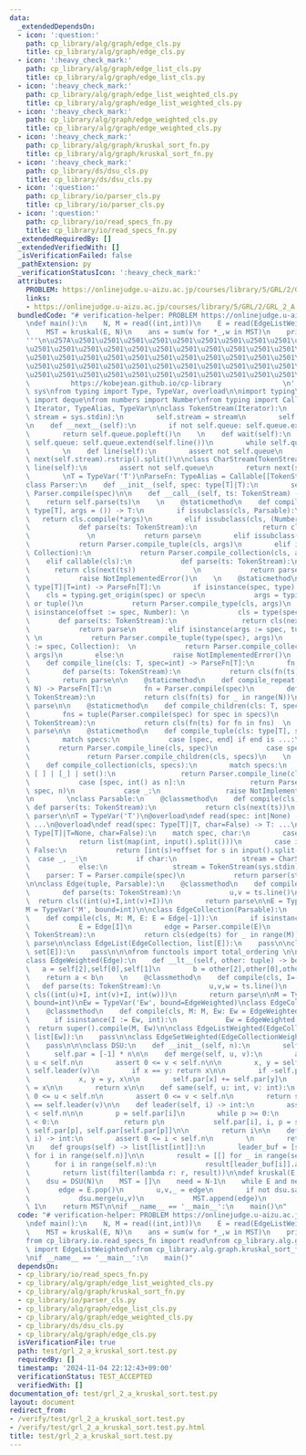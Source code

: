 ```yaml
---
data:
  _extendedDependsOn:
  - icon: ':question:'
    path: cp_library/alg/graph/edge_cls.py
    title: cp_library/alg/graph/edge_cls.py
  - icon: ':heavy_check_mark:'
    path: cp_library/alg/graph/edge_list_cls.py
    title: cp_library/alg/graph/edge_list_cls.py
  - icon: ':heavy_check_mark:'
    path: cp_library/alg/graph/edge_list_weighted_cls.py
    title: cp_library/alg/graph/edge_list_weighted_cls.py
  - icon: ':heavy_check_mark:'
    path: cp_library/alg/graph/edge_weighted_cls.py
    title: cp_library/alg/graph/edge_weighted_cls.py
  - icon: ':heavy_check_mark:'
    path: cp_library/alg/graph/kruskal_sort_fn.py
    title: cp_library/alg/graph/kruskal_sort_fn.py
  - icon: ':heavy_check_mark:'
    path: cp_library/ds/dsu_cls.py
    title: cp_library/ds/dsu_cls.py
  - icon: ':question:'
    path: cp_library/io/parser_cls.py
    title: cp_library/io/parser_cls.py
  - icon: ':question:'
    path: cp_library/io/read_specs_fn.py
    title: cp_library/io/read_specs_fn.py
  _extendedRequiredBy: []
  _extendedVerifiedWith: []
  _isVerificationFailed: false
  _pathExtension: py
  _verificationStatusIcon: ':heavy_check_mark:'
  attributes:
    PROBLEM: https://onlinejudge.u-aizu.ac.jp/courses/library/5/GRL/2/GRL_2_A
    links:
    - https://onlinejudge.u-aizu.ac.jp/courses/library/5/GRL/2/GRL_2_A
  bundledCode: "# verification-helper: PROBLEM https://onlinejudge.u-aizu.ac.jp/courses/library/5/GRL/2/GRL_2_A\n\
    \ndef main():\n    N, M = read((int,int))\n    E = read(EdgeListWeighted[M,0])\n\
    \    MST = kruskal(E, N)\n    ans = sum(w for *_,w in MST)\n    print(ans)\n\n\
    '''\n\u257A\u2501\u2501\u2501\u2501\u2501\u2501\u2501\u2501\u2501\u2501\u2501\u2501\
    \u2501\u2501\u2501\u2501\u2501\u2501\u2501\u2501\u2501\u2501\u2501\u2501\u2501\
    \u2501\u2501\u2501\u2501\u2501\u2501\u2501\u2501\u2501\u2501\u2501\u2501\u2501\
    \u2501\u2501\u2501\u2501\u2501\u2501\u2501\u2501\u2501\u2501\u2501\u2501\u2501\
    \u2501\u2501\u2501\u2501\u2501\u2501\u2501\u2501\u2501\u2501\u2501\u2578\n   \
    \          https://kobejean.github.io/cp-library               \n'''\n\nimport\
    \ sys\nfrom typing import Type, TypeVar, overload\n\nimport typing\nfrom collections\
    \ import deque\nfrom numbers import Number\nfrom typing import Callable, Collection,\
    \ Iterator, TypeAlias, TypeVar\n\nclass TokenStream(Iterator):\n    def __init__(self,\
    \ stream = sys.stdin):\n        self.stream = stream\n        self.queue = deque()\n\
    \n    def __next__(self):\n        if not self.queue: self.queue.extend(self.line())\n\
    \        return self.queue.popleft()\n    \n    def wait(self):\n        if not\
    \ self.queue: self.queue.extend(self.line())\n        while self.queue: yield\n\
    \        \n    def line(self):\n        assert not self.queue\n        return\
    \ next(self.stream).rstrip().split()\n\nclass CharStream(TokenStream):\n    def\
    \ line(self):\n        assert not self.queue\n        return next(self.stream).rstrip()\n\
    \        \nT = TypeVar('T')\nParseFn: TypeAlias = Callable[[TokenStream],T]\n\
    class Parser:\n    def __init__(self, spec: type[T]|T):\n        self.parse =\
    \ Parser.compile(spec)\n\n    def __call__(self, ts: TokenStream) -> T:\n    \
    \    return self.parse(ts)\n    \n    @staticmethod\n    def compile_type(cls:\
    \ type[T], args = ()) -> T:\n        if issubclass(cls, Parsable):\n         \
    \   return cls.compile(*args)\n        elif issubclass(cls, (Number, str)):\n\
    \            def parse(ts: TokenStream):\n                return cls(next(ts))\
    \              \n            return parse\n        elif issubclass(cls, tuple):\n\
    \            return Parser.compile_tuple(cls, args)\n        elif issubclass(cls,\
    \ Collection):\n            return Parser.compile_collection(cls, args)\n    \
    \    elif callable(cls):\n            def parse(ts: TokenStream):\n          \
    \      return cls(next(ts))              \n            return parse\n        else:\n\
    \            raise NotImplementedError()\n    \n    @staticmethod\n    def compile(spec:\
    \ type[T]|T=int) -> ParseFn[T]:\n        if isinstance(spec, type):\n        \
    \    cls = typing.get_origin(spec) or spec\n            args = typing.get_args(spec)\
    \ or tuple()\n            return Parser.compile_type(cls, args)\n        elif\
    \ isinstance(offset := spec, Number): \n            cls = type(spec)  \n     \
    \       def parse(ts: TokenStream):\n                return cls(next(ts)) + offset\n\
    \            return parse\n        elif isinstance(args := spec, tuple):     \
    \ \n            return Parser.compile_tuple(type(spec), args)\n        elif isinstance(args\
    \ := spec, Collection):  \n            return Parser.compile_collection(type(spec),\
    \ args)\n        else:\n            raise NotImplementedError()\n    \n    @staticmethod\n\
    \    def compile_line(cls: T, spec=int) -> ParseFn[T]:\n        fn = Parser.compile(spec)\n\
    \        def parse(ts: TokenStream):\n            return cls(fn(ts) for _ in ts.wait())\n\
    \        return parse\n\n    @staticmethod\n    def compile_repeat(cls: T, spec,\
    \ N) -> ParseFn[T]:\n        fn = Parser.compile(spec)\n        def parse(ts:\
    \ TokenStream):\n            return cls(fn(ts) for _ in range(N))\n        return\
    \ parse\n\n    @staticmethod\n    def compile_children(cls: T, specs) -> ParseFn[T]:\n\
    \        fns = tuple(Parser.compile(spec) for spec in specs)\n        def parse(ts:\
    \ TokenStream):\n            return cls(fn(ts) for fn in fns)  \n        return\
    \ parse\n\n    @staticmethod\n    def compile_tuple(cls: type[T], specs) -> ParseFn[T]:\n\
    \        match specs:\n            case [spec, end] if end is ...:\n         \
    \       return Parser.compile_line(cls, spec)\n            case specs:   \n  \
    \              return Parser.compile_children(cls, specs)\n    \n    @staticmethod\n\
    \    def compile_collection(cls, specs):\n        match specs:\n            case\
    \ [ ] | [_] | set():\n                return Parser.compile_line(cls, *specs)\n\
    \            case [spec, int() as n]:\n                return Parser.compile_repeat(cls,\
    \ spec, n)\n            case _:\n                raise NotImplementedError()\n\
    \n        \nclass Parsable:\n    @classmethod\n    def compile(cls):\n       \
    \ def parser(ts: TokenStream):\n            return cls(next(ts))\n        return\
    \ parser\n\nT = TypeVar('T')\n@overload\ndef read(spec: int|None) -> list[int]:\
    \ ...\n@overload\ndef read(spec: Type[T]|T, char=False) -> T: ...\ndef read(spec:\
    \ Type[T]|T=None, char=False):\n    match spec, char:\n        case None, False:\n\
    \            return list(map(int, input().split()))\n        case int(offset),\
    \ False:\n            return [int(s)+offset for s in input().split()]\n      \
    \  case _, _:\n            if char:\n                stream = CharStream(sys.stdin)\n\
    \            else:\n                stream = TokenStream(sys.stdin)\n        \
    \    parser: T = Parser.compile(spec)\n            return parser(stream)\n\n\n\
    \n\nclass Edge(tuple, Parsable):\n    @classmethod\n    def compile(cls, I=-1):\n\
    \        def parse(ts: TokenStream):\n            u,v = ts.line()\n          \
    \  return cls((int(u)+I,int(v)+I))\n        return parse\n\nE = TypeVar('E', bound=Edge)\n\
    M = TypeVar('M', bound=int)\n\nclass EdgeCollection(Parsable):\n    @classmethod\n\
    \    def compile(cls, M: M, E: E = Edge[-1]):\n        if isinstance(I := E, int):\n\
    \            E = Edge[I]\n        edge = Parser.compile(E)\n        def parse(ts:\
    \ TokenStream):\n            return cls(edge(ts) for _ in range(M))\n        return\
    \ parse\n\nclass EdgeList(EdgeCollection, list[E]):\n    pass\n\nclass EdgeSet(EdgeCollection,\
    \ set[E]):\n    pass\n\n\nfrom functools import total_ordering \n\n@total_ordering\n\
    class EdgeWeighted(Edge):\n    def __lt__(self, other: tuple) -> bool:\n     \
    \   a = self[2],self[0],self[1]\n        b = other[2],other[0],other[1]\n    \
    \    return a < b\n    \n    @classmethod\n    def compile(cls, I=-1):\n     \
    \   def parse(ts: TokenStream):\n            u,v,w = ts.line()\n            return\
    \ cls((int(u)+I, int(v)+I, int(w)))\n        return parse\n\nM = TypeVar('M',\
    \ bound=int)\nEw = TypeVar('Ew', bound=EdgeWeighted)\nclass EdgeCollectionWeighted(EdgeCollection):\n\
    \    @classmethod\n    def compile(cls, M: M, Ew: Ew = EdgeWeighted[-1]):\n  \
    \      if isinstance(I := Ew, int):\n            Ew = EdgeWeighted[I]\n      \
    \  return super().compile(M, Ew)\n\nclass EdgeListWeighted(EdgeCollectionWeighted,\
    \ list[Ew]):\n    pass\n\nclass EdgeSetWeighted(EdgeCollectionWeighted, set[Ew]):\n\
    \    pass\n\n\nclass DSU:\n    def __init__(self, n):\n        self.n = n\n  \
    \      self.par = [-1] * n\n\n    def merge(self, u, v):\n        assert 0 <=\
    \ u < self.n\n        assert 0 <= v < self.n\n\n        x, y = self.leader(u),\
    \ self.leader(v)\n        if x == y: return x\n\n        if -self.par[x] < -self.par[y]:\n\
    \            x, y = y, x\n\n        self.par[x] += self.par[y]\n        self.par[y]\
    \ = x\n\n        return x\n\n    def same(self, u: int, v: int):\n        assert\
    \ 0 <= u < self.n\n        assert 0 <= v < self.n\n        return self.leader(u)\
    \ == self.leader(v)\n\n    def leader(self, i) -> int:\n        assert 0 <= i\
    \ < self.n\n\n        p = self.par[i]\n        while p >= 0:\n            if self.par[p]\
    \ < 0:\n                return p\n            self.par[i], i, p = self.par[p],\
    \ self.par[p], self.par[self.par[p]]\n\n        return i\n\n    def size(self,\
    \ i) -> int:\n        assert 0 <= i < self.n\n        \n        return -self.par[self.leader(i)]\n\
    \n    def groups(self) -> list[list[int]]:\n        leader_buf = [self.leader(i)\
    \ for i in range(self.n)]\n\n        result = [[] for _ in range(self.n)]\n  \
    \      for i in range(self.n):\n            result[leader_buf[i]].append(i)\n\n\
    \        return list(filter(lambda r: r, result))\n\ndef kruskal(E, N):\n    E.sort(reverse=True)\n\
    \    dsu = DSU(N)\n    MST = []\n    need = N-1\n    while E and need > 0:\n \
    \       edge = E.pop()\n        u,v,_ = edge\n        if not dsu.same(u,v):\n\
    \            dsu.merge(u,v)\n            MST.append(edge)\n            need -=\
    \ 1\n    return MST\n\nif __name__ == '__main__':\n    main()\n"
  code: "# verification-helper: PROBLEM https://onlinejudge.u-aizu.ac.jp/courses/library/5/GRL/2/GRL_2_A\n\
    \ndef main():\n    N, M = read((int,int))\n    E = read(EdgeListWeighted[M,0])\n\
    \    MST = kruskal(E, N)\n    ans = sum(w for *_,w in MST)\n    print(ans)\n\n\
    from cp_library.io.read_specs_fn import read\nfrom cp_library.alg.graph.edge_list_weighted_cls\
    \ import EdgeListWeighted\nfrom cp_library.alg.graph.kruskal_sort_fn import kruskal\n\
    \nif __name__ == '__main__':\n    main()"
  dependsOn:
  - cp_library/io/read_specs_fn.py
  - cp_library/alg/graph/edge_list_weighted_cls.py
  - cp_library/alg/graph/kruskal_sort_fn.py
  - cp_library/io/parser_cls.py
  - cp_library/alg/graph/edge_list_cls.py
  - cp_library/alg/graph/edge_weighted_cls.py
  - cp_library/ds/dsu_cls.py
  - cp_library/alg/graph/edge_cls.py
  isVerificationFile: true
  path: test/grl_2_a_kruskal_sort.test.py
  requiredBy: []
  timestamp: '2024-11-04 22:12:43+09:00'
  verificationStatus: TEST_ACCEPTED
  verifiedWith: []
documentation_of: test/grl_2_a_kruskal_sort.test.py
layout: document
redirect_from:
- /verify/test/grl_2_a_kruskal_sort.test.py
- /verify/test/grl_2_a_kruskal_sort.test.py.html
title: test/grl_2_a_kruskal_sort.test.py
---
```

